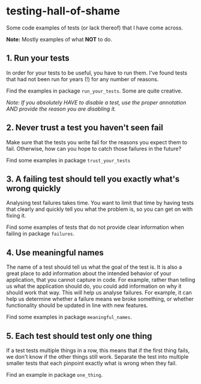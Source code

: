 # testing-hall-of-shame

Some code examples of tests (or lack thereof) that I have come across.

**Note:** Mostly examples of what **NOT** to do.


## 1. Run your tests

In order for your tests to be useful, you have to run them. I've found tests that had not been run for years (!) for any number of reasons.

Find the examples in package `run_your_tests`. Some are quite creative.

*Note: If you absolutely HAVE to disable a test, use the proper annotation AND provide the reason you are disabling it.*

## 2. Never trust a test you haven't seen fail

Make sure that the tests you write fail for the reasons you expect them to fail. Otherwise, how can you hope to catch those failures in the future?

Find some examples in package `trust_your_tests`

## 3. A failing test should tell you exactly what's wrong quickly

Analysing test failures takes time. 
You want to limit that time by having tests that clearly and quickly tell you what the problem is, so you can get on with fixing it.

Find some examples of tests that do not provide clear information when failing in package `failures`.

## 4. Use meaningful names

The name of a test should tell us what the goal of the test is. It is also a great place to add information about the intended behavior of your application, that you cannot capture in code. For example, rather than telling us what the application should do, you could add information on why it should work that way. This will help us analyse failures. For example, it can help us determine whether a failure means we broke something, 
or whether functionality should be updated in line with new features.

Find some examples in package `meaningful_names`.

## 5. Each test should test only one thing

If a test tests multiple things in a row, this means that if the first thing fails, we don't know if the other things still work. Separate the test into multiple smaller tests that each pinpoint exactly what is wrong when they fail.

Find an example in package `one_thing`.

